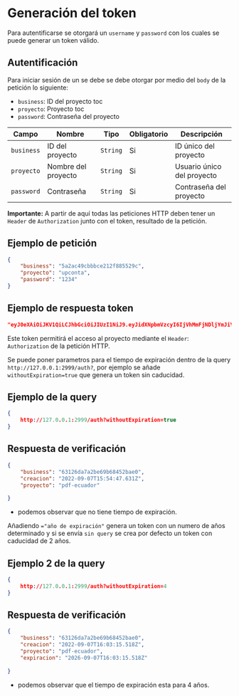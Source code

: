 # Generación del token

Para autentificarse se otorgará un `username` y `password` con los cuales se puede
generar un token válido. 


## Autentificación

<!--NotificacionPath method="POST" path="" :auth="true" /-->

Para iniciar sesión de un se debe se debe otorgar por medio del `body` de la petición lo siguiente:

- `business`: ID del proyecto toc
- `proyecto`: Proyecto toc
- `password`: Contraseña del proyecto

|Campo|Nombre|Tipo|Obligatorio|Descripción|
|--|--|--|--|--|
|`business`|ID del proyecto|`String`|Si|ID único del proyecto|
|`proyecto`|Nombre del proyecto|`String`|Si|Usuario único del proyecto|
|`password`|Contraseña|`String`|Si|Contraseña del proyecto|

**Importante:** A partir de aquí todas las peticiones HTTP deben tener un `Header` de `Authorization` junto con el token, resultado de la petición.

## Ejemplo de petición 

```json
{
	"business": "5a2ac49cbbbce212f885529c",
	"proyecto": "upconta",
	"password": "1234"
}
```

## Ejemplo de respuesta token

```json
"eyJ0eXAiOiJKV1QiLCJhbGciOiJIUzI1NiJ9.eyJidXNpbmVzcyI6IjVhMmFjNDljYmJiY2UyMTJmODg1NTI5YyIsInByb3llY3RvIjoidXBjb250YSIsImNyZWFjaW9uIjoiMjAyMi0wNy0xOVQwMjoyMjozOS4xMThaIiwiZXhwaXJhY2lvbiI6IjIwMzItMDctMTlUMDI6MjI6MzkuMTE0WiJ9.J-MJ_72FD0fK4etILB6bxK8-rukxbZxNspXDUE3_N4w"
```



Este token permitirá el acceso al proyecto mediante el `Header`: `Authorization`
de la petición HTTP.

Se puede poner parametros para el tiempo de expiración dentro de la query `http://127.0.0.1:2999/auth?`, por ejemplo se añade `withoutExpiration=true` que genera un token sin caducidad.
## Ejemplo de la query
```json
{
	http://127.0.0.1:2999/auth?withoutExpiration=true
}
```
## Respuesta de  verificación


```json
{
	"business": "63126da7a2be69b68452bae0",
	"creacion": "2022-09-07T15:54:47.631Z",
	"proyecto": "pdf-ecuador"
	
}
```
- podemos observar que no tiene tiempo de expiración.

 Añadiendo `="año de expiración"` genera un token con un numero de años determinado y si se envía `sin query` se crea por defecto un token con caducidad de 2 años.

## Ejemplo 2 de la query
```json
{
	http://127.0.0.1:2999/auth?withoutExpiration=4
}
```
## Respuesta de  verificación


```json
{
	"business": "63126da7a2be69b68452bae0",
	"creacion": "2022-09-07T16:03:15.518Z",
	"proyecto": "pdf-ecuador",
	"expiracion": "2026-09-07T16:03:15.518Z"
	
}
```
- podemos observar que el tiempo de expiración esta para 4 años.




